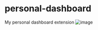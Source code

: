# personal-dashboard
My personal dashboard extension 
![image](https://github.com/sanchezalyssa/personal-dashboard/assets/132685558/f71c8487-87a4-4524-8264-06716815a842)

